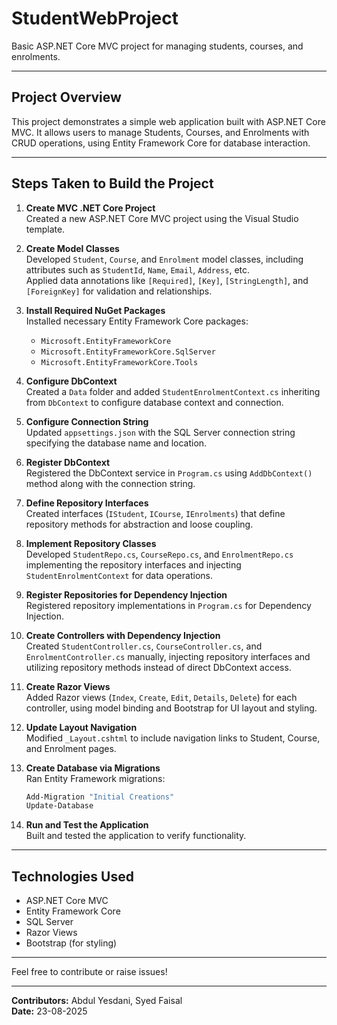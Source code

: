 # StudentWebProject

Basic ASP.NET Core MVC project for managing students, courses, and enrolments.

---

## Project Overview

This project demonstrates a simple web application built with ASP.NET Core MVC. It allows users to manage Students, Courses, and Enrolments with CRUD operations, using Entity Framework Core for database interaction.

---

## Steps Taken to Build the Project

1. **Create MVC .NET Core Project**  
   Created a new ASP.NET Core MVC project using the Visual Studio template.

2. **Create Model Classes**  
   Developed `Student`, `Course`, and `Enrolment` model classes, including attributes such as `StudentId`, `Name`, `Email`, `Address`, etc.  
   Applied data annotations like `[Required]`, `[Key]`, `[StringLength]`, and `[ForeignKey]` for validation and relationships.

3. **Install Required NuGet Packages**  
   Installed necessary Entity Framework Core packages:  
   - `Microsoft.EntityFrameworkCore`  
   - `Microsoft.EntityFrameworkCore.SqlServer`  
   - `Microsoft.EntityFrameworkCore.Tools`

4. **Configure DbContext**  
   Created a `Data` folder and added `StudentEnrolmentContext.cs` inheriting from `DbContext` to configure database context and connection.

5. **Configure Connection String**  
   Updated `appsettings.json` with the SQL Server connection string specifying the database name and location.

6. **Register DbContext**  
   Registered the DbContext service in `Program.cs` using `AddDbContext()` method along with the connection string.

7. **Define Repository Interfaces**  
   Created interfaces (`IStudent`, `ICourse`, `IEnrolments`) that define repository methods for abstraction and loose coupling.

8. **Implement Repository Classes**  
   Developed `StudentRepo.cs`, `CourseRepo.cs`, and `EnrolmentRepo.cs` implementing the repository interfaces and injecting `StudentEnrolmentContext` for data operations.

9. **Register Repositories for Dependency Injection**  
   Registered repository implementations in `Program.cs` for Dependency Injection.

10. **Create Controllers with Dependency Injection**  
    Created `StudentController.cs`, `CourseController.cs`, and `EnrolmentController.cs` manually, injecting repository interfaces and utilizing repository methods instead of direct DbContext access.

11. **Create Razor Views**  
    Added Razor views (`Index`, `Create`, `Edit`, `Details`, `Delete`) for each controller, using model binding and Bootstrap for UI layout and styling.

12. **Update Layout Navigation**  
    Modified `_Layout.cshtml` to include navigation links to Student, Course, and Enrolment pages.

13. **Create Database via Migrations**  
    Ran Entity Framework migrations:  
    ```bash
    Add-Migration "Initial Creations"
    Update-Database
    ```

14. **Run and Test the Application**  
    Built and tested the application to verify functionality.

---

## Technologies Used

- ASP.NET Core MVC  
- Entity Framework Core  
- SQL Server  
- Razor Views  
- Bootstrap (for styling)

---

Feel free to contribute or raise issues!

---

**Contributors:** Abdul Yesdani, Syed Faisal  
**Date:** 23-08-2025
